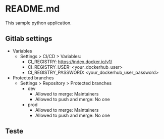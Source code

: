 # README.md

This sample python application.

## Gitlab settings

- Variables
  - Settings > CI/CD > Variables:
    - CI_REGISTRY: https://index.docker.io/v1/
    - CI_REGISTRY_USER: <your_dockerhub_user>
    - CI_REGISTRY_PASSWORD: <your_dockerhub_user_password>
- Protected branches
  - Settings > Repository > Protected branches
    - dev
      - Allowed to merge: Maintainers
      - Allowed to push and merge: No one
    - prod
      - Allowed to merge: Maintainers
      - Allowed to push and merge: No one
## Teste